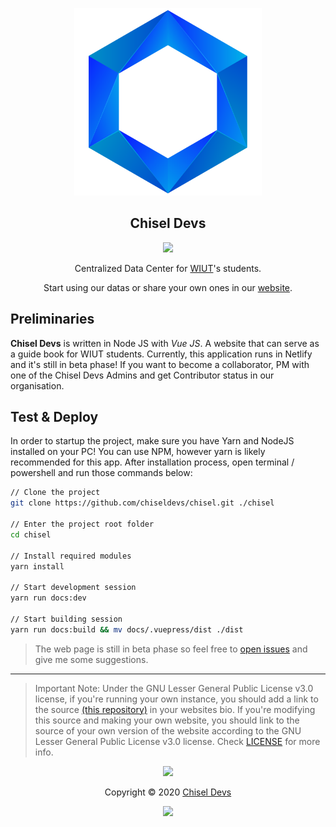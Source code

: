 <p align="center"><a href="https://chisel.uz" target="_blank"><img height="300" width="300" src="https://raw.githubusercontent.com/chiseldevs/westman/master/assets/logo.png"/></a></p>
<h2 align="center">Chisel Devs</h2>
<p align="center"><a href="https://app.netlify.com/sites/chisel/deploys"><img src="https://api.netlify.com/api/v1/badges/1180daa0-df1b-4259-b0cb-d56926833117/deploy-status"></a></p>
<p align="center"> Centralized Data Center for <a href="https://wiut.uz" target="_blank">WIUT</a>'s students.</p>
<p align="center">Start using our datas or share your own ones in our <a href="https://chisel.uz" target="_blank">website</a>.</p>

## Preliminaries

**Chisel Devs** is written in Node JS with _Vue JS_. A website that can serve as a guide book for WIUT students.
Currently, this application runs in Netlify and it's still in beta phase! If you want to become a collaborator, PM with one
of the Chisel Devs Admins and get Contributor status in our organisation.

## Test & Deploy

In order to startup the project, make sure you have Yarn and NodeJS installed on your PC! You can use NPM, however
yarn is likely recommended for this app. After installation process, open terminal / powershell and run those commands
below:

```bash
// Clone the project
git clone https://github.com/chiseldevs/chisel.git ./chisel

// Enter the project root folder
cd chisel

// Install required modules
yarn install

// Start development session
yarn run docs:dev

// Start building session
yarn run docs:build && mv docs/.vuepress/dist ./dist
```

> The web page is still in beta phase so feel free to [open issues](https://github.com/chiseldevs/chisel/issues/new) and give me some suggestions.

---

> Important Note: Under the GNU Lesser General Public License v3.0 license, if you're running your own instance, you should add a link to the source [(this repository)](/) in your websites bio. If you're modifying this source and making your own website, you should link to the source of your own version of the website according to the GNU Lesser General Public License v3.0 license. Check [LICENSE](LICENSE) for more info.

<p align="center"><img src="https://raw.githubusercontent.com/arcticicestudio/nord-docs/develop/assets/images/nord/repository-footer-separator.svg?sanitize=true" /></p>

<p align="center">Copyright &copy; 2020 <a href="https://chisel.uz" target="_blank">Chisel Devs</a></p>

<p align="center"><a href="https://github.com/chiseldevs/chisel/blob/master/LICENSE"><img src="https://img.shields.io/static/v1.svg?style=flat-square&label=License&message=GPL-3.0&logoColor=eceff4&logo=github&colorA=4c566a&colorB=88c0d0"/></a></p>
